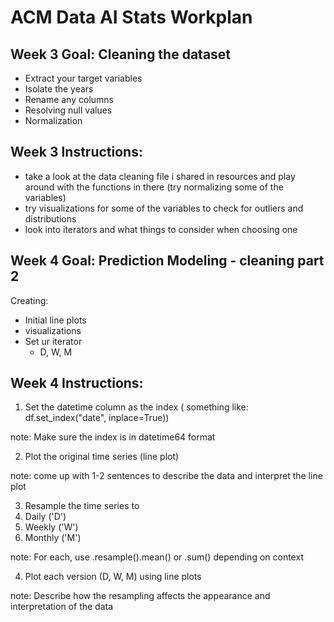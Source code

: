 # ACM Data AI Stats Workplan

## Week 3 Goal: Cleaning the dataset

* Extract your target variables  
* Isolate the years  
* Rename any columns  
* Resolving null values  
* Normalization

## Week 3 Instructions:

* take a look at the data cleaning file i shared in resources and play around with the functions in there (try normalizing some of the variables)  
* try visualizations for some of the variables to check for outliers and distributions  
* look into iterators and what things to consider when choosing one

## Week 4 Goal: Prediction Modeling \- cleaning part 2  
Creating:

- Initial line plots  
- visualizations  
- Set ur iterator  
  - D, W, M

## Week 4 Instructions:

1. Set the datetime column as the index ( something like: df.set\_index("date", inplace=True))

note: Make sure the index is in datetime64 format

2. Plot the original time series (line plot)

note: come up with 1-2 sentences to describe the data and interpret the line plot

3. Resample the time series to  
1. Daily ('D')  
2. Weekly ('W')  
3. Monthly ('M')

note: For each, use .resample().mean() or .sum() depending on context

4. Plot each version (D, W, M) using line plots

note: Describe how the resampling affects the appearance and interpretation of the data